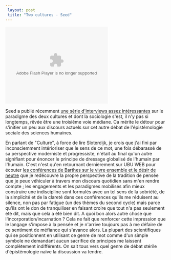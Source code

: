 ```yaml
---
 layout: post
 title: "Two cultures - Seed"
---
```


<embed name="seedPlayer" salign="lt" bgcolor="#000000" scale="showall" pluginspage="http://www.macromedia.com/go/getflashplayer" type="application/x-shockwave-flash" allowfullscreen="true" src="http://s3.amazonaws.com/seedplayer/seedPlayer_320x240.swf?xmlURL=http://s3.amazonaws.com/seedtwocultures/data/stc_introduction_e.xml&width=320&height=240&autoPlay=0" allowscriptaccess="sameDomain" height="240" align="middle" quality="high" width="320"></embed>

Seed a publié récemment <a href="http://seedmagazine.com/twocultures/">une série d'interviews assez intéressantes</a> sur le paradigme des deux cultures et dont la sociologie s'est, il n'y pas si longtemps, rêvée être une troisième voie médiane. Ca mérite le détour pour s'initier un peu aux discours actuels sur cet autre débat de l'épistémologie sociale des sciences humaines.

En parlant de "Culture", à force de lire Sloterdijk, je crois que j'ai fini par inconsciemment intérioriser que le sens de ce mot, une fois débarassé de sa perspective moderniste et progressiste, n'était au final qu'un autre signifiant pour énoncer le principe de dressage globalisé de l'humain par l'humain. C'est n'est qu'en retournant dernièrement sur UBU WEB pour écouter <a href="http://www.ubu.com/sound/barthes.html">les conférences de Barthes sur le vivre ensemble et le désir de neutre</a> que je redécouvre la propre perspective de la tradition de pensée que je peux véhiculer à travers mon discours quotidien sans m'en rendre compte ; les engagements et les paradigmes mobilisés afin mieux construire une indiscipline sont formulés avec un tel sens de la sobriété, de la simplicité et de la clareté dans ces conférences qu'ils me réduisent au silence, non pas par fatigue (un des thèmes du second cycle) mais parce qu'ils ont le don de tranquiliser en faisant croire que tout n'a pas seulement été dit, mais que cela a été bien dit. A quoi bon alors autre chose que l'incorporation/incarnation ? Cela ne fait que renforcer cette impression que le langage s'impose à la pensée et je n'arrive toujours pas à me défaire de ce sentiment de méfiance qui s'avance alors. La plupart des scientifiques qui se positionnent en utilisant ce genre de mot comme d'un simple symbole ne demandant aucun sacrifice de principes me laissent complètement indifférents. On sait tous vers quel genre de débat stérile d'épistémologie naïve la discussion va tendre.
